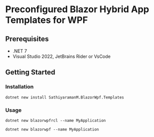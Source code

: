 # Preconfigured Blazor Hybrid App Templates for WPF

## Prerequisites

- .NET 7
- Visual Studio 2022, JetBrains Rider or VsCode 

## Getting Started
### Installation
```
dotnet new install SathiyaramanM.BlazorWpf.Templates
```
### Usage
```
dotnet new blazorwpfrcl --name MyApplication
```
```
dotnet new blazorwpf --name MyApplication
```